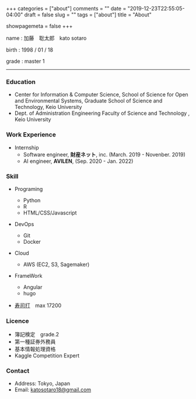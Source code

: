 +++
categories = ["about"]
comments = ""
date = "2019-12-23T22:55:05-04:00"
draft = false
slug = ""
tags = ["about"]
title = "About"

showpagemeta = false
+++

name : 加藤　聡太郎　kato sotaro

birth : 1998 / 01 / 18

grade : master 1

***
### Education
* Center for Information & Computer Science, School of Science for
Open and Environmental Systems, Graduate School of Science
and Technology, Keio University
* Dept. of Administration Engineering Faculty of Science and Technology , Keio University
### Work Experience
* Internship
    * Software engineer, **財産ネット**, inc. (March. 2019 - Novenber. 2019)
    * AI engineer, **AVILEN**, (Sep. 2020 - Jan. 2022)

### Skill
* Programing

    * Python
    * R
    * HTML/CSS/Javascript


* DevOps

    * Git
    * Docker
* Cloud
    * AWS (EC2, S3, Sagemaker)
    
* FrameWork
    * Angular
    * hugo

* [寿司打](http://typing.sakura.ne.jp/sushida/)　max 17200

### Licence
* 簿記検定　grade.2
* 第一種証券外務員
* 基本情報処理資格
* Kaggle Competition Expert

### Contact

* Address: Tokyo, Japan
* Email: katosotaro18@gmail.com